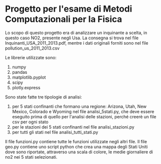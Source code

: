 # Progetto per l'esame di Metodi Computazionali per la Fisica

Lo scopo di questo progetto era di analizzare un inquinante a scelta, in questo caso NO2, presente negli Usa.
La consegna si trova nel file Inquinanti_USA_2011_2013.pdf, mentre i dati originali forniti sono nel file pollution_us_2011_2013.csv

Le librerie utilizzate sono:
1) numpy
2) pandas
3) matplotlib.pyplot
4) scipy
5) plotly.express

Sono state fatte tre tipologie di analisi:
1) per 5 stati confinanti che formano una regione: Arizona, Utah, New Mexico, Colorado e Wyoming nel file analisi_5stati.py, che deve essere eseguito prima di quello per l'analisi delle stazioni, perché creerè un file csv per ogni stato
2) per le stazioni dei 5 stati confinanti nel file analisi_stazioni.py
3) per tutti gli stati nel file analisi_tutti_stati.py

Il file funzioni.py contiene tutte le funzioni utilizzate negli altri file.
Il file geo.py contiene uno script python che crea una mappa degli Stati Uniti dove sono riportate, attraverso una scala di colore, le medie giornaliere di no2 nei 5 stati selezionati.